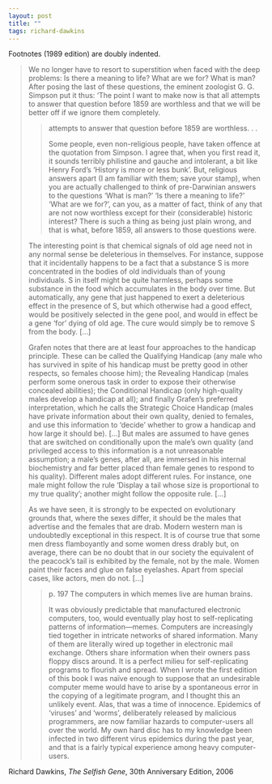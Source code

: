 ```yaml
---
layout: post
title: ""
tags: richard-dawkins
---
```


Footnotes (1989 edition) are doubly indented.

> We no longer have to resort to superstition when faced with the deep problems: Is there a meaning to life? What are we for? What is man? After posing the last of these questions, the eminent zoologist G. G. Simpson put it thus: ‘The point I want to make now is that all attempts to answer that question before 1859 are worthless and that we will be better off if we ignore them completely.
> 
> > attempts to answer that question before 1859 are worthless. . .
> > 
> > Some people, even non-religious people, have taken offence at the quotation from Simpson. I agree that, when you first read it, it sounds terribly philistine and gauche and intolerant, a bit like Henry Ford’s ‘History is more or less bunk’. But, religious answers apart (I am familiar with them; save your stamp), when you are actually challenged to think of pre-Darwinian answers to the questions ‘What is man?’ ‘Is there a meaning to life?’ ‘What are we for?’, can you, as a matter of fact, think of any that are not now worthless except for their (considerable) historic interest? There is such a thing as being just plain wrong, and that is what, before 1859, all answers to those questions were.
> 
> The interesting point is that chemical signals of old age need not in any normal sense be deleterious in themselves. For instance, suppose that it incidentally happens to be a fact that a substance S is more concentrated in the bodies of old individuals than of young individuals. S in itself might be quite harmless, perhaps some substance in the food which accumulates in the body over time. But automatically, any gene that just happened to exert a deleterious effect in the presence of S, but which otherwise had a good effect, would be positively selected in the gene pool, and would in effect be a gene ‘for’ dying of old age. The cure would simply be to remove S from the body. [...]
> 
> Grafen notes that there are at least four approaches to the handicap principle. These can be called the Qualifying Handicap (any male who has survived in spite of his handicap must be pretty good in other respects, so females choose him); the Revealing Handicap (males perform some onerous task in order to expose their otherwise concealed abilities); the Conditional Handicap (only high-quality males develop a handicap at all); and finally Grafen’s preferred interpretation, which he calls the Strategic Choice Handicap (males have private information about their own quality, denied to females, and use this information to ‘decide’ whether to grow a handicap and how large it should be). [...] But males are assumed to have genes that are switched on conditionally upon the male’s own quality (and privileged access to this information is a not unreasonable assumption; a male’s genes, after all, are immersed in his internal biochemistry and far better placed than female genes to respond to his quality). Different males adopt different rules. For instance, one male might follow the rule ‘Display a tail whose size is proportional to my true quality’; another might follow the opposite rule. [...]
> 
> As we have seen, it is strongly to be expected on evolutionary grounds that, where the sexes differ, it should be the males that advertise and the females that are drab. Modern western man is undoubtedly exceptional in this respect. It is of course true that some men dress flamboyantly and some women dress drably but, on average, there can be no doubt that in our society the equivalent of the peacock’s tail is exhibited by the female, not by the male. Women paint their faces and glue on false eyelashes. Apart from special cases, like actors, men do not. [...]
> 
> > p. 197 The computers in which memes live are human brains.
> > 
> > It was obviously predictable that manufactured electronic computers, too, would eventually play host to self-replicating patterns of information—memes. Computers are increasingly tied together in intricate networks of shared information. Many of them are literally wired up together in electronic mail exchange. Others share information when their owners pass floppy discs around. It is a perfect milieu for self-replicating programs to flourish and spread. When I wrote the first edition of this book I was naïve enough to suppose that an undesirable computer meme would have to arise by a spontaneous error in the copying of a legitimate program, and I thought this an unlikely event. Alas, that was a time of innocence. Epidemics of ‘viruses’ and ‘worms’, deliberately released by malicious programmers, are now familiar hazards to computer-users all over the world. My own hard disc has to my knowledge been infected in two different virus epidemics during the past year, and that is a fairly typical experience among heavy computer-users.

Richard Dawkins, _The Selfish Gene_, 30th Anniversary Edition, 2006
